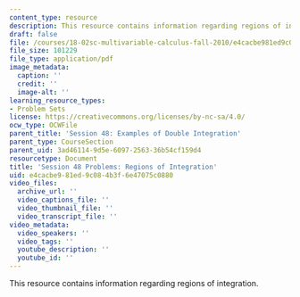 ```yaml
---
content_type: resource
description: This resource contains information regarding regions of integration.
draft: false
file: /courses/18-02sc-multivariable-calculus-fall-2010/e4cacbe981ed9c084b3f6e47075c0880_MIT18_02SC_pb_48_quest.pdf
file_size: 101229
file_type: application/pdf
image_metadata:
  caption: ''
  credit: ''
  image-alt: ''
learning_resource_types:
- Problem Sets
license: https://creativecommons.org/licenses/by-nc-sa/4.0/
ocw_type: OCWFile
parent_title: 'Session 48: Examples of Double Integration'
parent_type: CourseSection
parent_uid: 3ad46114-9d5e-6097-2563-36b54cf159d4
resourcetype: Document
title: 'Session 48 Problems: Regions of Integration'
uid: e4cacbe9-81ed-9c08-4b3f-6e47075c0880
video_files:
  archive_url: ''
  video_captions_file: ''
  video_thumbnail_file: ''
  video_transcript_file: ''
video_metadata:
  video_speakers: ''
  video_tags: ''
  youtube_description: ''
  youtube_id: ''
---
```

This resource contains information regarding regions of integration.